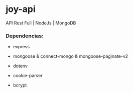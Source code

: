 # joy-api

API Rest Full | NodeJs | MongoDB

### Dependencias:

- express

- mongoose & connect-mongo & mongoose-paginate-v2

- dotenv

- cookie-parser

- bcrypt
